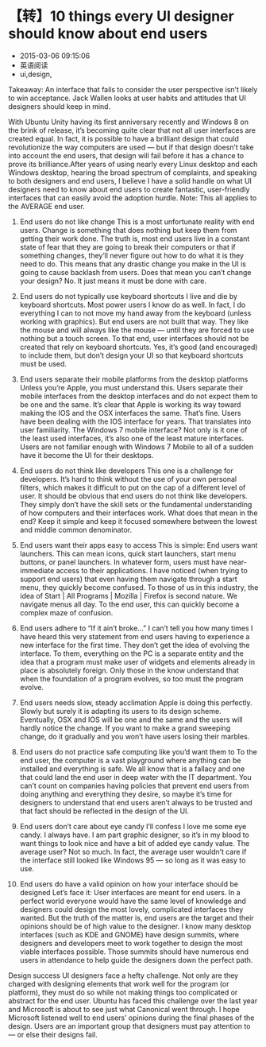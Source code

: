 # 【转】10 things every UI designer should know about end users
- 2015-03-06 09:15:06
- 英语阅读
- ui,design,

<!--markdown-->Takeaway: An interface that fails to consider the user perspective isn’t likely to win acceptance. Jack Wallen looks at user habits and attitudes that UI designers should keep in mind.


<!--more-->


With Ubuntu Unity having its first anniversary recently and Windows 8 on the brink of release, it’s becoming quite clear that not all user interfaces are created equal. In fact, it is possible to have a brilliant design that could revolutionize the way computers are used — but if that design doesn’t take into account the end users, that design will fail before it has a chance to prove its brilliance.After years of using nearly every Linux desktop and each Windows desktop, hearing the broad spectrum of complaints, and speaking to both designers and end users, I believe I have a solid handle on what UI designers need to know about end users to create fantastic, user-friendly interfaces that can easily avoid the adoption hurdle. Note: This all applies to the AVERAGE end user.

1. End users do not like change This is a most unfortunate reality with end users. Change is something that does nothing but keep them from getting their work done. The truth is, most end users live in a constant state of fear that they are going to break their computers or that if something changes, they’ll never figure out how to do what it is they need to do. This means that any drastic change you make in the UI is going to cause backlash from users. Does that mean you can’t change your design? No. It just means it must be done with care.

2. End users do not typically use keyboard shortcuts I live and die by keyboard shortcuts. Most power users I know do as well. In fact, I do everything I can to not move my hand away from the keyboard (unless working with graphics). But end users are not built that way. They like the mouse and will always like the mouse — until they are forced to use nothing but a touch screen. To that end, user interfaces should not be created that rely on keyboard shortcuts. Yes, it’s good (and encouraged) to include them, but don’t design your UI so that keyboard shortcuts must be used.

3. End users separate their mobile platforms from the desktop platforms Unless you’re Apple, you must understand this. Users separate their mobile interfaces from the desktop interfaces and do not expect them to be one and the same. It’s clear that Apple is working its way toward making the IOS and the OSX interfaces the same. That’s fine. Users have been dealing with the IOS interface for years. That translates into user familiarity. The Windows 7 mobile interface? Not only is it one of the least used interfaces, it’s also one of the least mature interfaces. Users are not familiar enough with Windows 7 Mobile to all of a sudden have it become the UI for their desktops.

4. End users do not think like developers This one is a challenge for developers. It’s hard to think without the use of your own personal filters, which makes it difficult to put on the cap of a different level of user. It should be obvious that end users do not think like developers. They simply don’t have the skill sets or the fundamental understanding of how computers and their interfaces work. What does that mean in the end? Keep it simple and keep it focused somewhere between the lowest and middle common denominator.

5. End users want their apps easy to access This is simple: End users want launchers. This can mean icons, quick start launchers, start menu buttons, or panel launchers. In whatever form, users must have near-immediate access to their applications. I have noticed (when trying to support end users) that even having them navigate through a start menu, they quickly become confused. To those of us in this industry, the idea of Start | All Programs | Mozilla | Firefox is second nature. We navigate menus all day. To the end user, this can quickly become a complex maze of confusion.

6. End users adhere to “If it ain’t broke…” I can’t tell you how many times I have heard this very statement from end users having to experience a new interface for the first time. They don’t get the idea of evolving the interface. To them, everything on the PC is a separate entity and the idea that a program must make user of widgets and elements already in place is absolutely foreign. Only those in the know understand that when the foundation of a program evolves, so too must the program evolve.

7. End users needs slow, steady acclimation Apple is doing this perfectly. Slowly but surely it is adapting its users to its design scheme. Eventually, OSX and IOS will be one and the same and the users will hardly notice the change. If you want to make a grand sweeping change, do it gradually and you won’t have users losing their marbles.

8. End users do not practice safe computing like you’d want them to To the end user, the computer is a vast playground where anything can be installed and everything is safe. We all know that is a fallacy and one that could land the end user in deep water with the IT department. You can’t count on companies having policies that prevent end users from doing anything and everything they desire, so maybe it’s time for designers to understand that end users aren’t always to be trusted and that fact should be reflected in the design of the UI.

9. End users don’t care about eye candy I’ll confess I love me some eye candy. I always have. I am part graphic designer, so it’s in my blood to want things to look nice and have a bit of added eye candy value. The average user? Not so much. In fact, the average user wouldn’t care if the interface still looked like Windows 95 — so long as it was easy to use.

10. End users do have a valid opinion on how your interface should be designed Let’s face it: User interfaces are meant for end users. In a perfect world everyone would have the same level of knowledge and designers could design the most lovely, complicated interfaces they wanted. But the truth of the matter is, end users are the target and their opinions should be of high value to the designer. I know many desktop interfaces (such as KDE and GNOME) have design summits, where designers and developers meet to work together to design the most viable interfaces possible. Those summits should have numerous end users in attendance to help guide the designers down the perfect path.

Design success UI designers face a hefty challenge. Not only are they charged with designing elements that work well for the program (or platform), they must do so while not making things too complicated or abstract for the end user. Ubuntu has faced this challenge over the last year and Microsoft is about to see just what Canonical went through. I hope Microsoft listened well to end users’ opinions during the final phases of the design. Users are an important group that designers must pay attention to — or else their designs fail.